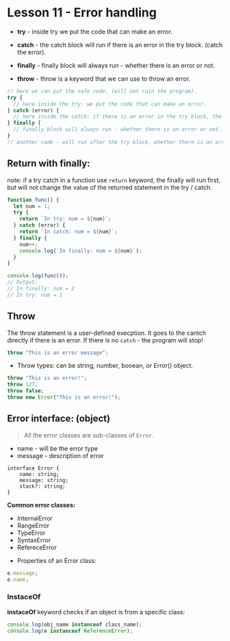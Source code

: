 # Lesson 11 - Error handling

- **try** - inside try we put the code that can make an error.
- **catch** - the catch block will run if there is an error in the try block. (catch the error).
- **finally** - finally block will always run - whether there is an error or not.

- **throw** - throw is a keyword that we can use to throw an error.

```js
// here we can put the safe code. (will not ruin the program).
try {
  // here inside the try: we put the code that can make an error.
} catch (error) {
  // here inside the catch: if there is an error in the try block, the catch block will be executed.
} finally {
  // finally block will always run - whether there is an error or not.
}
// another code - will run after the try block, whether there is an error or not.
```

## Return with finally:

note: if a try catch in a function use `return` keyword, the finally will run first, but will not change the value of the returned statement in the try / catch.

```js
function func() {
  let num = 1;
  try {
    return `In try: num = ${num}`;
  } catch (error) {
    return `In catch: num = ${num}`;
  } finally {
    num++;
    console.log(`In finally: num = ${num}`);
  }
}

console.log(func());
// Output:
// In finally: num = 2
// In try: num = 1
```

## Throw

The throw statement is a user-defined execption. It goes to the cantch directly if there is an error. If there is no `catch` - the program will stop!

```js
throw "This is an error message";
```

- Throw types: can be string, number, booean, or Error() object.

```js
throw "This is an error!";
throw 127;
throw false;
throw new Error("This is an error!");
```

## Error interface: (object)

> All the error classes are sub-classes of `Error`.

- name - will be the error type
- message - description of error

```
interface Error {
    name: string;
    message: string;
    stack?: string;
}
```

**Common error classes:**

- InternalError
- RangeError
- TypeError
- SyntaxError
- RefereceError

* Properties of an Error class:

```js
e.message;
e.name;
```

### InstaceOf

**instaceOf** keyword checks if an object is from a specific class:

```js
console.log(obj_name instanceof class_name);
console.log(e instanceof ReferenceError);
```
